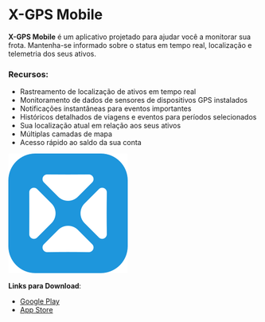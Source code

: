 # X-GPS Mobile

**X-GPS Mobile** é um aplicativo projetado para ajudar você a monitorar sua frota. Mantenha-se informado sobre o status em tempo real, localização e telemetria dos seus ativos.

### **Recursos:**

- Rastreamento de localização de ativos em tempo real
- Monitoramento de dados de sensores de dispositivos GPS instalados
- Notificações instantâneas para eventos importantes
- Históricos detalhados de viagens e eventos para períodos selecionados
- Sua localização atual em relação aos seus ativos
- Múltiplas camadas de mapa
- Acesso rápido ao saldo da sua conta

![Ícone X-GPS Mobile](attachments/b7c34af29c5546c99ffba1483cd370ed.svg)

**Links para Download**:

- [Google Play](https://play.google.com/store/apps/details?id=com.squaregps.xgps.mobile)
- [App Store](https://apps.apple.com/us/app/x-gps-mobile/id6739621705)